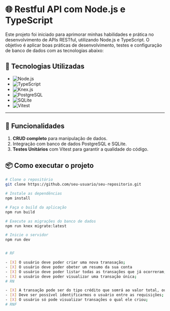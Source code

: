 # 🌐 Restful API com Node.js e TypeScript

Este projeto foi iniciado para aprimorar minhas habilidades e prática no desenvolvimento de APIs RESTful, utilizando Node.js e TypeScript. O objetivo é aplicar boas práticas de desenvolvimento, testes e configuração de banco de dados com as tecnologias abaixo:

## 🚀 Tecnologias Utilizadas

- ![Node.js](https://img.shields.io/badge/Node.js-43853D?style=for-the-badge&logo=node.js&logoColor=white)
- ![TypeScript](https://img.shields.io/badge/TypeScript-007ACC?style=for-the-badge&logo=typescript&logoColor=white)
- ![Knex.js](https://img.shields.io/badge/Knex.js-1A202C?style=for-the-badge&logo=knex&logoColor=white)
- ![PostgreSQL](https://img.shields.io/badge/PostgreSQL-316192?style=for-the-badge&logo=postgresql&logoColor=white)
- ![SQLite](https://img.shields.io/badge/SQLite-07405E?style=for-the-badge&logo=sqlite&logoColor=white)
- ![Vitest](https://img.shields.io/badge/Vitest-6E43E0?style=for-the-badge&logo=vitest&logoColor=white)

---

## 📂 Funcionalidades

1. **CRUD completo** para manipulação de dados.
2. Integração com banco de dados PostgreSQL e SQLite.
3. **Testes Unitários** com Vitest para garantir a qualidade do código.

## 📦 Como executar o projeto

```bash
# Clone o repositório
git clone https://github.com/seu-usuario/seu-repositorio.git

# Instale as dependências
npm install

# Faça o build da aplicação
npm run build

# Execute as migrações do banco de dados
npm run knex migrate:latest

# Inicie o servidor
npm run dev


# RF 

- [X] O usuário deve poder criar uma nova tranasação;
- [X] O usuário deve poder obeter um resumo da sua conta
- [X] O usuário deve poder listar todas as transações que já ocorreram; 
- [X] o usuário deve poder visualizar uma transação única;
# RN

- [X] A transação pode ser do tipo crédito que somrá ao valor total, ou debito subtrairá;
- [X] Deve ser possível identificarmos o usuário entre as requisições;
- [X] O usuário só pode visualizar transações o qual ele criou; 
# RNF 

